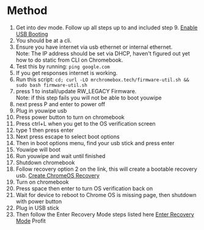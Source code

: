 # Method 
1. Get into dev mode. Follow up all steps up to and included step 9. [Enable USB Booting](https://www.wikihow.com/Enable-USB-Booting-on-Chromebook)
2. You should be at a cli.
3. Ensure you have internet via usb ethernet or internal ethernet.  
Note: The IP address should be set via DHCP, haven't figured out yet how to do static from CLI on Chromebook.
5. Test this by running:
`ping google.com`
6. If you get responses internet is working.
7. Run this script:
`cd; curl -LO mrchromebox.tech/firmware-util.sh && sudo bash firmware-util.sh`
8. press 1 to install/update RW_LEGACY Firmware.  
Note: if this step fails you will not be able to boot youwipe
9. next press P and enter to power off
10. Plug in youwipe usb
11. Press power button to turn on chromebook
12. Press ctrl+L when you get to the OS verification screen
13. type 1 then press enter
14. Next press escape to select boot options
15. Then in boot options menu, find your usb stick and press enter
16. Youwipe will boot
17. Run youwipe and wait until finished
18. Shutdown chromebook
19. Follow recovery option 2 on the link, this will create a bootable recovery usb. [Create ChromeOS Recovery](https://support.google.com/chromebook/answer/1080595?hl=en-GB#zippy=%2Cstep-collect-these-devices%2Cstep-download-a-new-copy-of-the-os)
20. Turn on chromebook
21. Press space then enter to turn OS verification back on
22. Wait for device to reboot to Chrome OS is missing page, then shutdown with power button
23. Plug in USB stick
24. Then follow the Enter Recovery Mode steps listed here [Enter Recovery Mode](https://support.google.com/chromebook/answer/1080595?hl=en-GB#:~:text=Enter%20recovery%20mode%3A,%2B%20Maximise%20%2C%20then%20press%20Power%20.)
Profit
